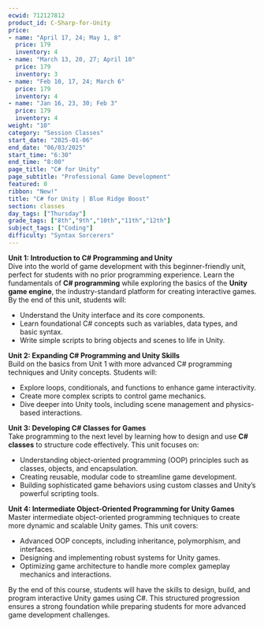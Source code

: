 ```yaml
---
ecwid: 712127812
product_id: C-Sharp-for-Unity
price:
- name: "April 17, 24; May 1, 8"
  price: 179
  inventory: 4
- name: "March 13, 20, 27; April 10"
  price: 179
  inventory: 3
- name: "Feb 10, 17, 24; March 6"
  price: 179
  inventory: 4
- name: "Jan 16, 23, 30; Feb 3"
  price: 179
  inventory: 4
weight: "10"
category: "Session Classes"
start_date: "2025-01-06"
end_date: "06/03/2025"
start_time: "6:30"
end_time: "8:00"
page_title: "C# for Unity"
page_subtitle: "Professional Game Development"
featured: 0
ribbon: "New!"
title: "C# for Unity | Blue Ridge Boost"
section: classes
day_tags: ["Thursday"]
grade_tags: ["8th","9th","10th","11th","12th"]
subject_tags: ["Coding"]
difficulty: "Syntax Sorcerers"
---
```

<p><strong>Unit 1: Introduction to C# Programming and Unity</strong><br> Dive into the world of game development with this beginner-friendly unit, perfect for students with no prior programming experience. Learn the fundamentals of <strong>C# programming</strong> while exploring the basics of the <strong>Unity game engine</strong>, the industry-standard platform for creating interactive games. By the end of this unit, students will:</p><ul> <li>Understand the Unity interface and its core components.</li> <li>Learn foundational C# concepts such as variables, data types, and basic syntax.</li> <li>Write simple scripts to bring objects and scenes to life in Unity.</li> </ul><p><strong>Unit 2: Expanding C# Programming and Unity Skills</strong><br> Build on the basics from Unit 1 with more advanced C# programming techniques and Unity concepts. Students will:</p><ul> <li>Explore loops, conditionals, and functions to enhance game interactivity.</li> <li>Create more complex scripts to control game mechanics.</li> <li>Dive deeper into Unity tools, including scene management and physics-based interactions.</li> </ul><p><strong>Unit 3: Developing C# Classes for Games</strong><br> Take programming to the next level by learning how to design and use <strong>C# classes</strong> to structure code effectively. This unit focuses on:</p><ul> <li>Understanding object-oriented programming (OOP) principles such as classes, objects, and encapsulation.</li> <li>Creating reusable, modular code to streamline game development.</li> <li>Building sophisticated game behaviors using custom classes and Unity’s powerful scripting tools.</li> </ul><p><strong>Unit 4: Intermediate Object-Oriented Programming for Unity Games</strong><br> Master intermediate object-oriented programming techniques to create more dynamic and scalable Unity games. This unit covers:</p><ul> <li>Advanced OOP concepts, including inheritance, polymorphism, and interfaces.</li> <li>Designing and implementing robust systems for Unity games.</li> <li>Optimizing game architecture to handle more complex gameplay mechanics and interactions.</li> </ul><p>By the end of this course, students will have the skills to design, build, and program interactive Unity games using C#. This structured progression ensures a strong foundation while preparing students for more advanced game development challenges.</p><h3><a data-click-key="unified_description_page.consumer_specialization_page.click.sdp_course_list_link" data-click-value="{"courseName":"Intermediate Object-Oriented Programming for Unity Games","href":"/learn/intermediate-object-oriented-programming-unity-games?specialization=programming-unity-game-development","namespace":{"action":"click","app":"unified_description_page","component":"sdp_course_list_link","page":"consumer_specialization_page"},"s12nSlug":"programming-unity-game-development","schema_type":"FRONTEND"}" data-track="true" data-track-app="unified_description_page" data-track-page="consumer_specialization_page" data-track-action="click" data-track-component="sdp_course_list_link" data-track-href="/learn/intermediate-object-oriented-programming-unity-games?specialization=programming-unity-game-development" href="https://www.coursera.org/learn/intermediate-object-oriented-programming-unity-games?specialization=programming-unity-game-development" class="cds-119 cds-113 cds-115 css-1jglcdr cds-142" aria-label="Course 4: Intermediate Object-Oriented Programming for Unity Games" data-e2e="sdp-course-list-link"></a></h3>
